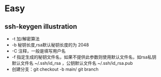 # Easy
## ssh-keygen illustration
- -t 加/解密算法
- -b 秘钥长度,rsa默认秘钥长度的为 2048
- -C 注释，一般是填写用户名
- -f 指定生成的秘钥文件名，如果不提供此参数则使用默认文件名，如rsa私钥默认文件名 ~/.ssh/id_rsa ，公钥默认文件名 ~/.ssh/id_rsa.pub
- 创建分支：git checkout -b main/ git branch
